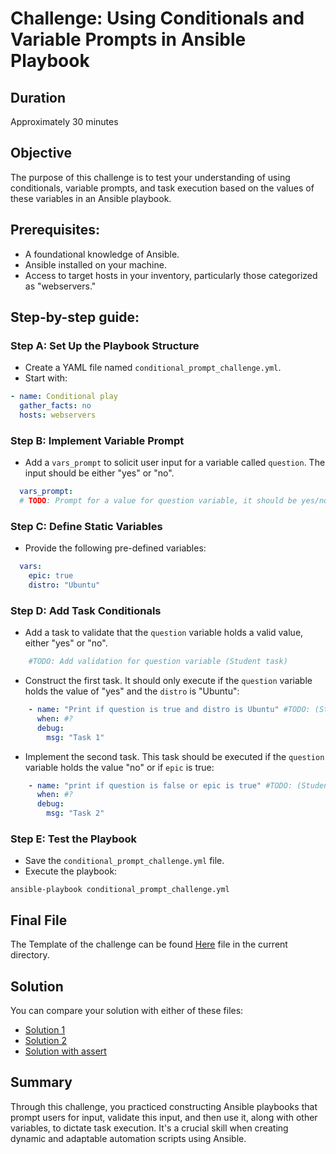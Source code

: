 # Challenge: Using Conditionals and Variable Prompts in Ansible Playbook

## Duration

Approximately 30 minutes

## Objective

The purpose of this challenge is to test your understanding of using conditionals, variable prompts, and task execution based on the values of these variables in an Ansible playbook.

## Prerequisites:

- A foundational knowledge of Ansible.
- Ansible installed on your machine.
- Access to target hosts in your inventory, particularly those categorized as "webservers."

## Step-by-step guide:

### Step A: Set Up the Playbook Structure

- Create a YAML file named `conditional_prompt_challenge.yml`.
- Start with:

```yaml
- name: Conditional play
  gather_facts: no
  hosts: webservers
```

### Step B: Implement Variable Prompt

- Add a `vars_prompt` to solicit user input for a variable called `question`. The input should be either "yes" or "no".

```yaml
  vars_prompt:
  # TODO: Prompt for a value for question variable, it should be yes/no (Student task)
```

### Step C: Define Static Variables

- Provide the following pre-defined variables:

```yaml
  vars:
    epic: true
    distro: "Ubuntu"
```

### Step D: Add Task Conditionals

- Add a task to validate that the `question` variable holds a valid value, either "yes" or "no".

```yaml
    #TODO: Add validation for question variable (Student task)
```

- Construct the first task. It should only execute if the `question` variable holds the value of "yes" and the `distro` is "Ubuntu":

```yaml
    - name: "Print if question is true and distro is Ubuntu" #TODO: (Student task)
      when: #?
      debug:
        msg: "Task 1"
```

- Implement the second task. This task should be executed if the `question` variable holds the value "no" or if `epic` is true:

```yaml
    - name: "print if question is false or epic is true" #TODO: (Student task)
      when: #?
      debug:
        msg: "Task 2"
```

### Step E: Test the Playbook

- Save the `conditional_prompt_challenge.yml` file.
- Execute the playbook:

```
ansible-playbook conditional_prompt_challenge.yml
```

## Final File

The Template of the challenge can be found [Here](conditional_prompt_challenge.yml) file in the current directory.

## Solution

You can compare your solution with either of these files:

- [Solution 1](conditional_prompt_challenge_solution_1.yml)
- [Solution 2](conditional_prompt_challenge_solution_2.yml)
- [Solution with assert](conditional_prompt_challenge_solution_3.yml)

## Summary

Through this challenge, you practiced constructing Ansible playbooks that prompt users for input, validate this input, and then use it, along with other variables, to dictate task execution. It's a crucial skill when creating dynamic and adaptable automation scripts using Ansible.